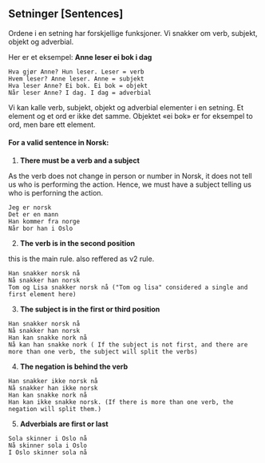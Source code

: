 ## Setninger [Sentences]

Ordene i en setning har forskjellige funksjoner. Vi snakker om verb, subjekt, objekt og adverbial. 

Her er et eksempel: **Anne leser ei bok i dag**

```
Hva gjør Anne? Hun leser. Leser = verb
Hvem leser? Anne leser. Anne = subjekt
Hva leser Anne? Ei bok. Ei bok = objekt
Når leser Anne? I dag. I dag = adverbial
```

Vi kan kalle verb, subjekt, objekt og adverbial elementer i en setning. Et element og et ord er ikke det samme. 
Objektet «ei bok» er for eksempel to ord, men bare ett element.

#### For a valid sentence in Norsk: 

1. **There must be a verb and a subject**

As the verb does not change in person or number in Norsk, it does not tell us who is performing the action.
Hence, we must have a subject telling us who is perforning the action.

```
Jeg er norsk
Det er en mann
Han kommer fra norge
Når bor han i Oslo
```

2. **The verb is in the second position**

this is the main rule. also reffered as v2 rule. 

```
Han snakker norsk nå
Nå snakker han norsk
Tom og Lisa snakker norsk nå ("Tom og lisa" considered a single and first element here)
```
   
3. **The subject is in the first or third position**

```
Han snakker norsk nå
Nå snakker han norsk
Han kan snakke nork nå
Nå kan han snakke nork ( If the subject is not first, and there are more than one verb, the subject will split the verbs)
```


4. **The negation is behind the verb**

```
Han snakker ikke norsk nå
Nå snakker han ikke norsk
Han kan snakke nork nå
Han kan ikke snakke norsk. (If there is more than one verb, the negation will split them.)
```

5. **Adverbials are first or last**

```
Sola skinner i Oslo nå
Nå skinner sola i Oslo
I Oslo skinner sola nå
```













